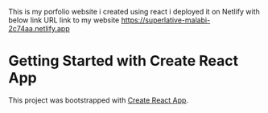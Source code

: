 This is my porfolio website i created using react 
i deployed it on Netlify with below link
URL link to my website https://superlative-malabi-2c74aa.netlify.app

# Getting Started with Create React App

This project was bootstrapped with [Create React App](https://github.com/facebook/create-react-app).



